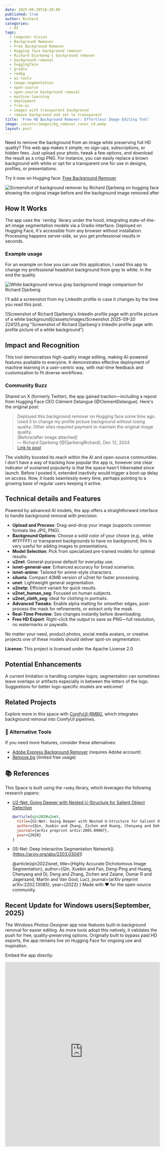 ```yaml
---
date: 2025-09-20T16:29:00
published: true
author: Richard
categories:
  - AI
tags:
  - Computer Vision
  - Background Remover
  - Free Background Remover
  - Hugging face background remover
  - Richard Djarbeng's background remover
  - background-removal
  - huggingface
  - gradio
  - rembg
  - ai-tools
  - image-segmentation
  - open-source
  - open-source background removal
  - machine-learning
  - deployment
  - free-ai
  - images with transparent background
  - remove background and set to transparent
title: 'Free HD Background Remover: Effortless Image Editing Tool'
image: /assets/images/bg_remover_cover_rd.webp
layout: post
---
```

Need to remove the background from an image while preserving full HD quality? This web app makes it simple; no sign-ups, subscriptions, or hidden fees. Just upload your photo, tweak a few options, and download the result as a crisp PNG. For instance, you can easily replace a brown background with white or opt for a transparent one for use in designs, profiles, or presentations.

Try it now on Hugging face: [Free Background Remover](https://huggingface.co/spaces/rdjarbeng/free-background-remover)

![Screenshot of background remover by Richard Djarbeng on hugging face showing the original image before and the background image removed after](/assets/images/bg_hugginface_remover_screenshot.png "Screenshot of background remover by Richard Djarbeng on hugging face")

## How It Works

The app uses the \`rembg\` library under the hood, integrating state-of-the-art image segmentation models via a Gradio interface. Deployed on Hugging Face, it's accessible from any browser without installation. Processing happens server-side, so you get professional results in seconds.

### Example usage

For an example on how you can use this application, I used this app to change my professional headshot background from gray to white. In the end the quality

![White background versus gray background image comparison for Richard Djarbeng](/assets/images/richard_picture_comparison_background_remover.png "White background versus gray background image comparison for Richard Djarbeng")

I'll add a screenshot from my LinkedIn profile in case it changes by the time you read this post.

![Screenshot of Richard Djarbeng's linkedIn profile page with profile picture of a white background](/assets/images/Screenshot 2025-09-20 224125.png "Screenshot of Richard Djarbeng's linkedIn profile page with profile picture of a white background")

## Impact and Recognition

This tool democratizes high-quality image editing, making AI-powered features available to everyone. It demonstrates effective deployment of machine learning in a user-centric way, with real-time feedback and customization to fit diverse workflows.

### Community Buzz

Shared on X (formerly Twitter), the app gained traction—including a repost from Hugging Face CEO Clément Delangue (@ClementDelangue). Here's the original post:

> Deployed this background remover on Hugging face some time ago.  
> Used it to change my profile picture background without losing quality. Other sites required payment to maintain the original image quality.  
> [Before/after image attached]  
> — Richard Djarbeng (@DjarbengRichard), Dec 12, 2024  
> [Link to post](https://x.com/DjarbengRichard/status/1867171545233133982)

The visibility boosted its reach within the AI and open-source communities. I don't have a way of tracking how popular the app is, however one clear indicator of sustained popularity is that the space hasn't hibernated since launch. Before I posted it, extended inactivity would trigger a boot-up delay on access. Now, it loads seamlessly every time, perhaps pointing to a growing base of regular users keeping it active.

## Technical  details and Features

Powered by advanced AI models, the app offers a straightforward interface to handle background removal with precision:

- **Upload and Process**: Drag-and-drop your image (supports common formats like JPG, PNG).
- **Background Options**: Choose a solid color of your choice (e.g., white #FFFFFF) or transparent backgrounds to have no background; this is very useful for adding images to presentations.
- **Model Selection**: Pick from specialized pre-trained models for optimal results:
- **u2net**: General-purpose default for everyday use.
- **isnet-general-use**: Enhanced accuracy for broad scenarios.
- **isnet-anime**: Tailored for anime-style characters.
- **silueta**: Compact 43MB version of u2net for faster processing.
- **unet**: Lightweight general segmentation.
- **u2netp**: Efficient variant for quick results.
- **u2net_human_seg**: Focused on human subjects.
- **u2net_cloth_seg**: Ideal for clothing in portraits.
- **Advanced Tweaks**: Enable alpha matting for smoother edges, post-process the mask for refinements, or extract only the mask.
- **Real-Time Preview**: See changes instantly before downloading.
- **Free HD Export**: Right-click the output to save as PNG—full resolution, no watermarks or paywalls.

No matter your need, product photos, social media avatars, or creative projects one of these models should deliver spot-on segmentation.

**License:** This project is licensed under the Apache License 2.0 

## Potential Enhancements

A current limitation is handling complex logos; segmentation can sometimes leave overlaps or artifacts especially in between the letters of the logo. Suggestions for better logo-specific models are welcome!

## Related Projects

Explore more in this space with [ComfyUI-RMBG](https://github.com/1038lab/ComfyUI-RMBG), which integrates background removal into ComfyUI pipelines.
### 🔗 Alternative Tools

If you need more features, consider these alternatives:
- [Adobe Express Background Remover](https://www.adobe.com/express/feature/image/remove-background/transparent) (requires Adobe account)
- [Remove.bg](https://www.remove.bg/) (limited free usage)

## 📚 References

This Space is built using the `rembg` library, which leverages the following research papers:

- [U2-Net: Going Deeper with Nested U-Structure for Salient Object Detection](https://arxiv.org/abs/2005.09007)
  ```bibtex
  @article{qin2020u2net,
    title={U2-Net: Going Deeper with Nested U-Structure for Salient Object Detection},
    author={Qin, Xuebin and Zhang, Zichen and Huang, Chenyang and Dehghan, Masood and Zaiane, Osmar R and Jagersand, Martin},
    journal={arXiv preprint arXiv:2005.09007},
    year={2020}
  }
- [IS-Net: Deep Interactive Segmentation Network])(https://arxiv.org/abs/2203.03041)


  @article{qin2022isnet,
  title={Highly Accurate Dichotomous Image Segmentation},
  author={Qin, Xuebin and Fan, Deng-Ping and Huang, Chenyang and Di, Deng and Zhang, Zichen and Zaiane, Osmar R and Jagersand, Martin and Van Gool, Luc},
  journal={arXiv preprint arXiv:2202.13085},
  year={2022}
}
Made with ❤️ for the open-source community.


## Recent Update for Windows users(September, 2025)

The Windows Photos-Designer app now features built-in background removal for easier editing. As more tools adopt this natively, it validates the push for free, quality-preserving options. Originally built to bypass paid HD exports, the app remains live on Hugging Face for ongoing use and inspiration.

Embed the app directly:

<iframe
    src="https://rdjarbeng-free-background-remover.hf.space"
    width="100%"
    height="600"
    frameborder="0">
</iframe>

